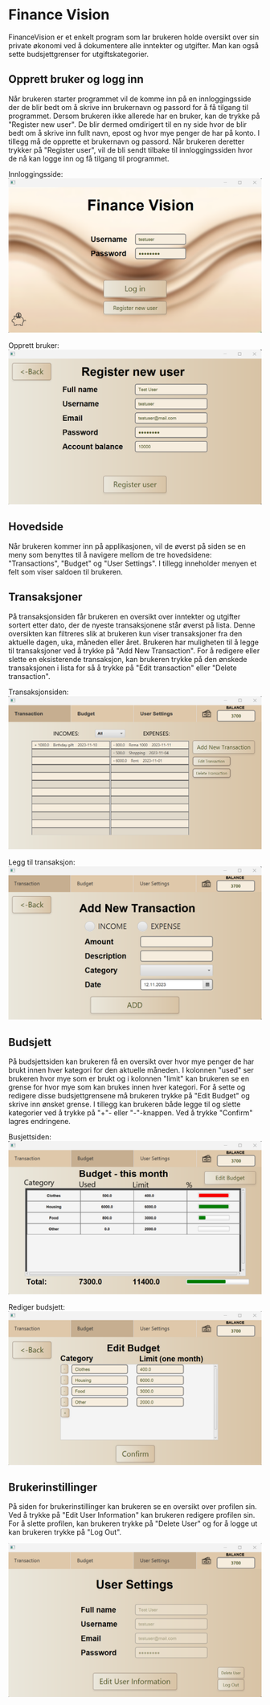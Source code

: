 # Finance Vision
FinanceVision er et enkelt program som lar brukeren holde oversikt over sin private økonomi ved å dokumentere alle inntekter og utgifter. Man kan også sette budsjettgrenser for utgiftskategorier.

## Opprett bruker og logg inn
Når brukeren starter programmet vil de komme inn på en innloggingsside der de blir bedt om å skrive inn brukernavn og passord for å få tilgang til programmet. Dersom brukeren ikke allerede har en bruker, kan de trykke på "Register new user". De blir dermed omdirigert til en ny side hvor de blir bedt om å skrive inn fullt navn, epost og hvor mye penger de har på konto. I tillegg må de opprette et brukernavn og passord. Når brukeren deretter trykker på "Register user", vil de bli sendt tilbake til innloggingssiden hvor de nå kan logge inn og få tilgang til programmet.

Innloggingsside: ![login.png](../docs/release3/login.png)

Opprett bruker: ![registerUser.png](../docs/release3/registerUser.png)

## Hovedside
Når brukeren kommer inn på applikasjonen, vil de øverst på siden se en meny som benyttes til å navigere mellom de tre hovedsidene: "Transactions", "Budget" og "User Settings". I tillegg inneholder menyen et felt som viser saldoen til brukeren.

## Transaksjoner

På transaksjonsiden får brukeren en oversikt over inntekter og utgifter sortert etter dato, der de nyeste transaksjonene står øverst på lista. Denne oversikten kan filtreres slik at brukeren kun viser transaksjoner fra den aktuelle dagen, uka, måneden eller året. Brukeren har muligheten til å legge til transaksjoner ved å trykke på "Add New Transaction". For å redigere eller slette en eksisterende transaksjon, kan brukeren trykke på den ønskede transaksjonen i lista for så å trykke på "Edit transaction" eller "Delete transaction". 

Transaksjonsiden: ![transaction.png](../docs/release3/transaction.png)

Legg til transaksjon: ![addTransaction.png](../docs/release3/addTransaction.png)

## Budsjett

På budsjettsiden kan brukeren få en oversikt over hvor mye penger de har brukt innen hver kategori for den aktuelle måneden. I kolonnen "used" ser brukeren hvor mye som er brukt og i kolonnen "limit" kan brukeren se en grense for hvor mye som kan brukes innen hver kategori. For å sette og redigere disse budsjettgrensene må brukeren trykke på "Edit Budget" og skrive inn ønsket grense. I tillegg kan brukeren både legge til og slette kategorier ved å trykke på "+"- eller "-"-knappen. Ved å trykke "Confirm" lagres endringene.

Busjettsiden: ![budget.png](../docs/release3/budget.png)

Rediger budsjett: ![editBudget.png](../docs/release3/editBudget.png)

## Brukerinstillinger

På siden for brukerinstillinger kan brukeren se en oversikt over profilen sin. Ved å trykke på "Edit User Information" kan brukeren redigere profilen sin. For å slette profilen, kan brukeren trykke på "Delete User" og for å logge ut kan brukeren trykke på "Log Out".

![userSettings.png](../docs/release3/userSettings.png)